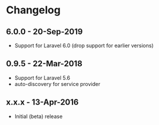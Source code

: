# Changelog

## 6.0.0 - 20-Sep-2019

- Support for Laravel 6.0 (drop support for earlier versions)


## 0.9.5 - 22-Mar-2018

- Support for Laravel 5.6
- auto-discovery for service provider

 
## x.x.x - 13-Apr-2016

- Initial (beta) release
